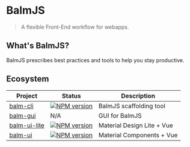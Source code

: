 # BalmJS

> A flexible Front-End workflow for webapps.

## What's BalmJS?

BalmJS prescribes best practices and tools to help you stay productive.

## Ecosystem

| Project                                               | Status                                                 | Description                |
| ----------------------------------------------------- | ------------------------------------------------------ | -------------------------- |
| [balm-cli](https://github.com/balmjs/balm-cli)        | [![NPM version][balm-cli-image]][balm-cli-url]         | BalmJS scaffolding tool    |
| [balm-gui](https://github.com/balmjs/balm-gui)        | N/A                                                    | GUI for BalmJS             |
| [balm-ui-lite](https://github.com/balmjs/ui-vue-lite) | [![NPM version][balm-ui-lite-image]][balm-ui-lite-url] | Material Design Lite + Vue |
| [balm-ui](https://github.com/balmjs/ui-vue)           | [![NPM version][balm-ui-image]][balm-ui-url]           | Material Components + Vue  |

[balm-cli-image]: https://badge.fury.io/js/balm-cli.svg
[balm-cli-url]: https://npmjs.org/package/balm-cli
[balm-ui-lite-image]: https://badge.fury.io/js/balm-ui-lite.svg
[balm-ui-lite-url]: https://npmjs.org/package/balm-ui-lite
[balm-ui-image]: https://badge.fury.io/js/balm-ui.svg
[balm-ui-url]: https://npmjs.org/package/balm-ui
